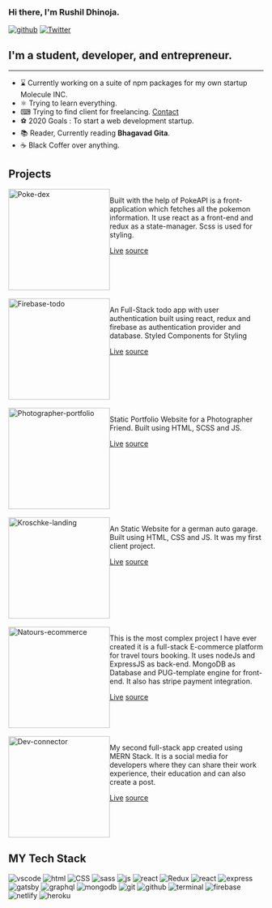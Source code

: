 <link rel='stylesheet' type='text/css' media='all' href='https://github.com/Rushil-Dhinoja/files/blob/master/main.css'/>
    
### Hi there, I'm Rushil Dhinoja.

<div class='badges' >

[![github](https://img.shields.io/github/followers/Rushil-Dhinoja?label=Follow%20Me&style=social)](https://github.com/Rushil-Dhinoja)
[![Twitter](https://img.shields.io/twitter/follow/Rushildhinoja2?label=Follow%20%40RushilDhinoja&style=social)](https://twitter.com/Rushildhinoja2)

</div>

## I'm a student, developer, and entrepreneur.

<hr/>

-   ⌛ Currently working on a suite of npm packages for my own startup Molecule INC.
-   ⚛ Trying to learn everything.
-   ⌨ Trying to find client for freelancing. <a href="mailto:mr.rushil17@gmail.com" >Contact</a>
-   ⚽ 2020 Goals : To start a web development startup.
-   📚 Reader, Currently reading **Bhagavad Gita**.
-   ☕ Black Coffer over anything.

## Projects

<div markdown='1' class='project-grid' >
<div style="margin-bottom: 1rem;
    display: flex;" >
<img style='width:200px' alt='Poke-dex' src='https://github.com/Rushil-Dhinoja/files/blob/master/live.png' />
<div class='project-item'>
<p>
    Built with the help of PokeAPI is a front-application which fetches all the pokemon information. It use react as a front-end and redux as a state-manager. Scss is used for styling.
</p>
<div>
<a href='https://pdex.netlify.app'>Live</a>
<a href='https://github.com/Rushil-Dhinoja/poke-dex' >source</a>
</div>
</div>
</div>

<div style="margin-bottom: 1rem;
    display: flex;">
<img style='width:200px' alt='Firebase-todo' src='https://github.com/Rushil-Dhinoja/files/blob/master/fbase.png' />
<div class='project-item'>
<p>
    An Full-Stack todo app with user authentication built using react, redux and firebase as authentication provider and database. Styled Components for Styling
</p>
<div>
<a href='https://fbasetodo.netlify.app'>Live</a>
<a href='https://github.com/Rushil-Dhinoja/firebase-todo' >source</a>
</div>
</div>
</div>

<div style="margin-bottom: 1rem;
    display: flex;" >
<img style='width:200px' alt='Photographer-portfolio' src='https://github.com/Rushil-Dhinoja/files/blob/master/ps.png' />
<div class='project-item'>
<p>
    Static Portfolio Website for a Photographer Friend. Built using HTML, SCSS and JS.
</p>
<div>
<a href='https://prashantsoniphotography.netlify.app'>Live</a>
<a href='https://github.com/Rushil-Dhinoja/prashant-soni-portfolio'>source</a>
</div>
</div>
</div>

<div style="margin-bottom: 1rem;
    display: flex;" >
<img style='width:200px' alt='Kroschke-landing' src='https://github.com/Rushil-Dhinoja/files/blob/master/client.png' />
<div class='project-item'>
<p>
    An Static Website for a german auto garage. Built using HTML, CSS and JS. It was my first client project.
</p>
<div>
<a href='https://kroschke.netlify.app'>Live</a>
<a href='https://github.com/Rushil-Dhinoja/KROSCHKE-International'>source</a>
</div>
</div>
</div>

<div style="margin-bottom: 1rem;
    display: flex;" >
<img style='width:200px' alt='Natours-ecommerce' src='https://github.com/Rushil-Dhinoja/files/blob/master/natours.png' />
<div class='project-item'>
<p>
    This is the most complex project I have ever created it is a full-stack E-commerce platform for travel tours booking. It uses nodeJs and ExpressJS as back-end. MongoDB as Database and PUG-template engine for front-end. It also has stripe payment integration.
</p>
<div>
<a href='https://natours-rushil.herokuapp.com/'>Live</a>
<a href='https://github.com/Rushil-Dhinoja/Natours'>source</a>
</div>
</div>
</div>

<div style="margin-bottom: 1rem;
    display: flex;" >
<img style='width:200px' alt='Dev-connector' src='https://github.com/Rushil-Dhinoja/files/blob/master/dev.png' />
<div class='project-item'>
<p>
    My second full-stack app created using MERN Stack. It is a social media for developers where they can share their work experience, their education and can also create a post.
</p>
<div>
<a href='https://safe-oasis-18625.herokuapp.com/'>Live</a>
<a href='https://github.com/Rushil-Dhinoja/dev-connector'>source</a>
</div>
</div>
</div>

</div>

## MY Tech Stack

<div class='images'>

<img alt='vscode' src='https://github.com/Rushil-Dhinoja/files/blob/master/vscode.png'>
<img alt='html' src='https://github.com/Rushil-Dhinoja/files/blob/master/htmk.png'>
<img alt='CSS' src='https://github.com/Rushil-Dhinoja/files/blob/master/css.png'>
<img alt='sass' src='https://github.com/Rushil-Dhinoja/files/blob/master/sass.png'>
<img alt='js' src='https://github.com/Rushil-Dhinoja/files/blob/master/js.png'>
<img alt='react' src='https://github.com/Rushil-Dhinoja/files/blob/master/react.webp'>
<img alt='Redux' src='https://github.com/Rushil-Dhinoja/files/blob/master/redux.png'>
<img alt='react' src='https://github.com/Rushil-Dhinoja/files/blob/master/node.png'>
<img alt='express' src='https://github.com/Rushil-Dhinoja/files/blob/master/express.png'>
<img alt='gatsby' src='https://github.com/Rushil-Dhinoja/files/blob/master/gatsby.png'>
<img alt='graphql' src='https://github.com/Rushil-Dhinoja/files/blob/master/graphql.png'>
<img alt='mongodb' src='https://github.com/Rushil-Dhinoja/files/blob/master/mongo.png'>
<img alt='git' src='https://github.com/Rushil-Dhinoja/files/blob/master/git.png'>
<img alt='github' src='https://github.com/Rushil-Dhinoja/files/blob/master/github.png'>
<img alt='terminal' src='https://github.com/Rushil-Dhinoja/files/blob/master/terminal.png'>
<img alt='firebase' src='https://github.com/Rushil-Dhinoja/files/blob/master/firebase.png'>
<img alt='netlify' src='https://github.com/Rushil-Dhinoja/files/blob/master/netlify.png'>
<img alt='heroku' src='https://github.com/Rushil-Dhinoja/files/blob/master/heroku.png'>

</div>
